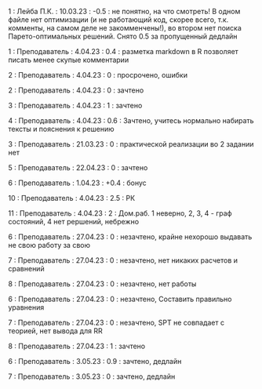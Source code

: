 1 : Лейба П.К. : 10.03.23 : -0.5 : не понятно, на что смотреть! В одном файле нет оптимизации (и не работающий код, скорее всего, т.к. комменты, на самом деле не закомменчены!), во втором нет поиска Парето-оптимальных решений. Снято 0.5 за пропущенный дедлайн

1 : Преподаватель : 4.04.23 : 0.4 : разметка markdown в R позволяет писать менее скупые комментарии

2 : Преподаватель : 4.04.23 : 0 : просрочено, ошибки

2 : Преподаватель : 4.04.23 : 0 : зачтено

3 : Преподаватель : 4.04.23 : 1 : зачтено

4 : Преподаватель : 4.04.23 : 0.6 : Зачтено, учитесь нормально набирать тексты и пояснения к решению

3 : Преподаватель : 21.03.23 : 0 : практической реализации во 2 задании нет

5 : Преподаватель : 22.04.23 : 0 : зачтено

6 : Преподаватель : 1.04.23 : +0.4 : бонус

10 : Преподаватель : 4.04.23 : 2.5 : РК

11 : Преподаватель : 4.04.23 : 2 : Дом.раб. 1 неверно, 2, 3, 4 - граф состояний, 4 нет рершений, небрежно

6 : Преподаватель : 27.04.23 : 0 : незачтено, крайне нехорошо выдавать не свою работу за свою

7 : Преподаватель : 27.04.23 : 0 : незачтено, нет никаких расчетов и сравнений

8 : Преподаватель : 27.04.23 : 0 : незачтено, нет работы

6 : Преподаватель : 27.04.23 : 0 : незачтено, Составить правильно уравнения

7 : Преподаватель : 27.04.23 : 0 : незачтено, SPT не совпадает с теорией, нет вывода для RR

8 : Преподаватель : 27.04.23 : 1 : зачтено

6 : Преподаватель : 3.05.23 : 0.9 : зачтено, дедлайн

7 : Преподаватель : 3.05.23 : 0 : зачтено, дедлайн
